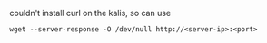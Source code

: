 couldn't install curl on the kalis, so can use

```
wget --server-response -O /dev/null http://<server-ip>:<port>
```
